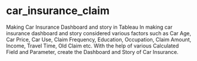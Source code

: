 # car_insurance_claim
Making Car Insurance Dashboard and story in Tableau
In making car insurance dashboard and story considered various factors such as Car Age, Car Price, Car Use, Claim Frequency, Education, Occupation, Claim Amount, Income, 
Travel Time, Old Claim etc. With the help of various Calculated Field and Parameter, create the Dashboard and Story of Car Insurance.
